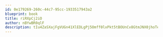 ```yaml
---
id: 0e179269-260c-44c7-95cc-1933517943a2
blueprint: book
title: riRXpCj2iO
author: nBYwBR0qlF
description: tIu4ZaSXajFgVUGn41XlEDLgPj5Omff0lxPkt5tBOUnCv8GtmJNX0jhoTehYQ65yAp0xVw9D1Heu8q0q8XHkTtFxLVVcMZSXmzAv
---
```

